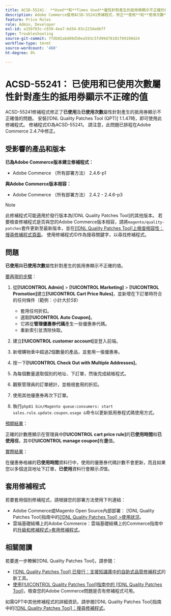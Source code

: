 ```yaml
---
title: ACSD-55241： **Used**和**Times Used**屬性針對產生的抵用券顯示不正確的值
description: Adobe Commerce套用ACSD-55241修補程式，修正**使用**和**使用次數**屬性針對產生的抵用券顯示不正確值的問題
feature: Price Rules
role: Admin, Developer
exl-id: a156f03c-c939-4ea7-bd34-03c2234edbff
type: Troubleshooting
source-git-commit: 7fdb02a6d89d50ea593c5fd99d78101f89198424
workflow-type: tm+mt
source-wordcount: '460'
ht-degree: 0%

---
```


# ACSD-55241： **已使用**&#x200B;和&#x200B;**已使用次數**&#x200B;屬性針對產生的抵用券顯示不正確的值

ACSD-55241修補程式修正了&#x200B;**已使用**&#x200B;及&#x200B;**已使用次數**&#x200B;屬性針對產生的抵用券顯示不正確值的問題。 安裝[!DNL Quality Patches Tool (QPT)] 1.1.47時，即可使用此修補程式。 修補程式ID為ACSD-55241。 請注意，此問題已排程在Adobe Commerce 2.4.7中修正。

## 受影響的產品和版本

**已為Adobe Commerce版本建立修補程式：**

* Adobe Commerce （所有部署方法） 2.4.6-p1

**與Adobe Commerce版本相容：**

* Adobe Commerce （所有部署方法） 2.4.2 - 2.4.6-p3

>[!NOTE]
>
>此修補程式可能適用於發行版本為[!DNL Quality Patches Tool]的其他版本。 若要檢查修補程式是否與您的Adobe Commerce版本相容，請將`magento/quality-patches`套件更新至最新版本，並在[[!DNL Quality Patches Tool]上檢查相容性：搜尋修補程式頁面](https://experienceleague.adobe.com/tools/commerce-quality-patches/index.html?lang=zh-Hant)。 使用修補程式ID作為搜尋關鍵字，以尋找修補程式。

## 問題

**已使用**&#x200B;與&#x200B;**已使用次數**&#x200B;屬性針對產生的抵用券顯示不正確的值。

<u>要再現的步驟</u>：

1. 從&#x200B;**[!UICONTROL Admin]** > **[!UICONTROL Marketing]** > **[!UICONTROL Promotion]**&#x200B;建立&#x200B;**[!UICONTROL Cart Price Rules]**，並新增在下訂單時符合的任何條件（範例：小計大於&#x200B;*5$*）

   * 套用任何折扣。
   * 選取&#x200B;**[!UICONTROL Auto Coupon]**。
   * 它將從&#x200B;**管理優惠券代碼**&#x200B;產生一些優惠券代碼。
   * 重新索引並清除快取。

1. 建立&#x200B;**[!UICONTROL customer account]**&#x200B;並登入前端。
1. 新增購物車中超過&#x200B;*2*&#x200B;個數量的產品，並套用一張優惠券。
1. 按一下&#x200B;**[!UICONTROL Check Out with Multiple Addresses]**。
1. 為每個數量選取個別的地址、下訂單，然後完成結帳程式。
1. 觀察管理員的訂單總計，並檢視套用的折扣。
1. 使用其他優惠券再次下訂單。
1. 執行`php81 bin/Magento queue:consumers: start sales.rule.update.coupon.usage &`命令以更新抵用券程式碼使用方式。

<u>預期結果</u>：

正確的計數應顯示在管理員中&#x200B;**[!UICONTROL cart price rule]**&#x200B;的&#x200B;**已使用時間**&#x200B;和&#x200B;**已使用**&#x200B;欄，其中&#x200B;**[!UICONTROL manage coupon]**&#x200B;有&#x200B;**是**&#x200B;值。

<u>實際結果</u>：

在優惠券格線的&#x200B;**已使用時間**&#x200B;資料行中，使用的優惠券代碼計數不會更新，而且如果您以多個送貨地址下訂單，**已使用**&#x200B;資料行會顯示&#x200B;*否*&#x200B;值。

## 套用修補程式

若要套用個別修補程式，請根據您的部署方法使用下列連結：

* Adobe Commerce或Magento Open Source內部部署： [!DNL Quality Patches Tool]指南中的[[!DNL Quality Patches Tool] >使用狀況](/help/tools/quality-patches-tool/usage.md)。
* 雲端基礎結構上的Adobe Commerce：雲端基礎結構上的Commerce指南中的[升級和修補程式>套用修補程式](https://experienceleague.adobe.com/docs/commerce-cloud-service/user-guide/develop/upgrade/apply-patches.html?lang=zh-Hant)。

## 相關閱讀

若要進一步瞭解[!DNL Quality Patches Tool]，請參閱：

* [[!DNL Quality Patches Tool] 已發行：支援知識庫中的自助式品質修補程式](https://experienceleague.adobe.com/zh-hant/docs/commerce-operations/tools/quality-patches-tool/quality-patches-tool-to-self-serve-quality-patches)的新工具。
* [使用[!UICONTROL Quality Patches Tool]指南中的 [!DNL Quality Patches Tool]](/help/tools/quality-patches-tool/patches-available-in-qpt/check-patch-for-magento-issue-with-magento-quality-patches.md)，檢查您的Adobe Commerce問題是否有修補程式可用。


如需QPT中其他修補程式的詳細資訊，請參閱[!DNL Quality Patches Tool]指南中的[[!DNL Quality Patches Tool]：搜尋修補程式](https://experienceleague.adobe.com/tools/commerce-quality-patches/index.html?lang=zh-Hant)。
